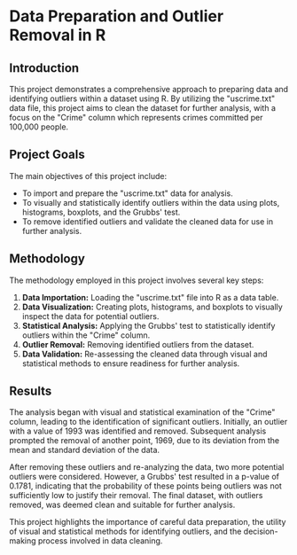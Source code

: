 # Data Preparation and Outlier Removal in R

## Introduction

This project demonstrates a comprehensive approach to preparing data and identifying outliers within a dataset using R. By utilizing the "uscrime.txt" data file, this project aims to clean the dataset for further analysis, with a focus on the "Crime" column which represents crimes committed per 100,000 people.

## Project Goals

The main objectives of this project include:
- To import and prepare the "uscrime.txt" data for analysis.
- To visually and statistically identify outliers within the data using plots, histograms, boxplots, and the Grubbs' test.
- To remove identified outliers and validate the cleaned data for use in further analysis.

## Methodology

The methodology employed in this project involves several key steps:
1. **Data Importation:** Loading the "uscrime.txt" file into R as a data table.
2. **Data Visualization:** Creating plots, histograms, and boxplots to visually inspect the data for potential outliers.
3. **Statistical Analysis:** Applying the Grubbs' test to statistically identify outliers within the "Crime" column.
4. **Outlier Removal:** Removing identified outliers from the dataset.
5. **Data Validation:** Re-assessing the cleaned data through visual and statistical methods to ensure readiness for further analysis.

## Results

The analysis began with visual and statistical examination of the "Crime" column, leading to the identification of significant outliers. Initially, an outlier with a value of 1993 was identified and removed. Subsequent analysis prompted the removal of another point, 1969, due to its deviation from the mean and standard deviation of the data.

After removing these outliers and re-analyzing the data, two more potential outliers were considered. However, a Grubbs' test resulted in a p-value of 0.1781, indicating that the probability of these points being outliers was not sufficiently low to justify their removal. The final dataset, with outliers removed, was deemed clean and suitable for further analysis.

This project highlights the importance of careful data preparation, the utility of visual and statistical methods for identifying outliers, and the decision-making process involved in data cleaning.
